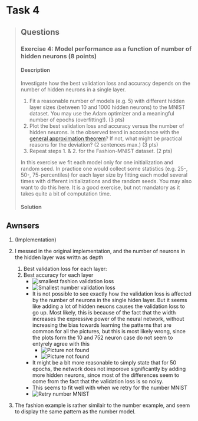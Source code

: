 # Task 4

>## Questions
>
>### Exercise 4: Model performance as a function of number of hidden neurons (8 points)
>
>#### Description
>
>Investigate how the best validation loss and accuracy depends on the number of hidden neurons in a single layer.
>
>1. Fit a reasonable number of models (e.g. 5) with different hidden layer sizes (between 10 and 1000 hidden neurons) to the MNIST dataset. You may use the Adam optimizer and a meaningful number of epochs (overfitting!). (3 pts)
>2. Plot the best validation loss and accuracy versus the number of hidden neurons. Is the observed trend in accordance with the [general approximation theorem](https://en.wikipedia.org/wiki/Universal_approximation_theorem)? If not, what might be practical reasons for the deviation? (2 sentences max.) (3 pts)
>3. Repeat steps 1. & 2. for the Fashion-MNIST dataset. (2 pts)
>
>In this exercise we fit each model only for one initialization and random seed. In practice one would collect some statistics (e.g. 25-, 50-, 75-percentiles) for each layer size by fitting each model several times with different initializations and the random seeds. You may also want to do this here. It is a good exercise, but not mandatory as it takes quite a bit of computation time.
>
>#### Solution

## Awnsers

1. (Implementation)
2. I messed in the original implementation, and the number of neurons in the hidden layer was writtn as depth 
   1. Best validation loss for each layer:
   2. Best accuracy for each layer
      * ![smallest fashion validation loss](https://raw.githubusercontent.com/jornbh/courses_exchange/master/Neural_networks/Ovinger/miniproject_1/Awnsers/Plots_and_pictures/Exercise_4/smallest_losses_fashion.png)
      * ![Smallest number validation loss](https://raw.githubusercontent.com/jornbh/courses_exchange/master/Neural_networks/Ovinger/miniproject_1/Awnsers/Plots_and_pictures/Exercise_4/smallest_losses_number.png)
      * It is not possible to see exactly how the validation loss is affected by the number of neurons in the single hiden layer. But it seems like adding a lot of hidden neuons causes the validation loss to go up. Most likely, this is because of the fact that the width increases the expressive power of the neural network, without increasing the bias towards learning the patterns that are common for all the pictures, but this is most likely wrong, since the plots form the 10 and 752 neuron case do not seem to entyrely agree with this
         * ![Picture not found](https://raw.githubusercontent.com/jornbh/courses_exchange/master/Neural_networks/Ovinger/miniproject_1/Awnsers/Plots_and_pictures/Exercise_4/Redundant_plots/Exercise_4_10_hidden_neurons.png)
         * ![Picture not found](https://raw.githubusercontent.com/jornbh/courses_exchange/master/Neural_networks/Ovinger/miniproject_1/Awnsers/Plots_and_pictures/Exercise_4/Redundant_plots/Exercise_4_752_hidden_neurons.png) 
      * It might be a bit more reasonable to simply state that for 50 epochs, the network does not imporove significantly by adding more hidden neurons, since most of the differences seem to come from the fact that the validation loss is so noisy. 
      * This seems to fit well with when we retry for the number MNIST 
      * ![Retry number MNIST](https://raw.githubusercontent.com/jornbh/courses_exchange/master/Neural_networks/Ovinger/miniproject_1/Awnsers/Plots_and_pictures/Exercise_4/retry_smallest_losses_number.png)

3. The fashion example is rather similair to the number example, and seem to display the same pattern as the number model.